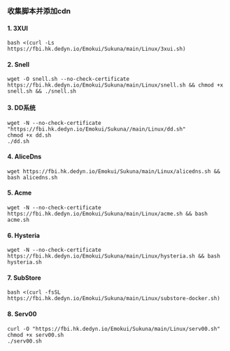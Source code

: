 ### 收集脚本并添加cdn ###

#### 1. 3XUI ####

```
bash <(curl -Ls https://fbi.hk.dedyn.io/Emokui/Sukuna/main/Linux/3xui.sh)
```

#### 2. Snell ####

```
wget -O snell.sh --no-check-certificate https://fbi.hk.dedyn.io/Emokui/Sukuna/main/Linux/snell.sh && chmod +x snell.sh && ./snell.sh
```

#### 3. DD系统 ####

```
wget -N --no-check-certificate "https://fbi.hk.dedyn.io/Emokui/Sukuna//main/Linux/dd.sh"
chmod +x dd.sh
./dd.sh
```

#### 4. AliceDns ####

```
wget https://fbi.hk.dedyn.io/Emokui/Sukuna/main/Linux/alicedns.sh && bash alicedns.sh
```

#### 5. Acme ####

```
wget -N --no-check-certificate https://fbi.hk.dedyn.io/Emokui/Sukuna/main/Linux/acme.sh && bash acme.sh
```

#### 6. Hysteria ####

```
wget -N --no-check-certificate https://fbi.hk.dedyn.io/Emokui/Sukuna/main/Linux/hysteria.sh && bash hysteria.sh
```

#### 7. SubStore ####

```
bash <(curl -fsSL https://fbi.hk.dedyn.io/Emokui/Sukuna/main/Linux/substore-docker.sh)
```

#### 8. Serv00 ####

```
curl -O "https://fbi.hk.dedyn.io/Emokui/Sukuna/main/Linux/serv00.sh"
chmod +x serv00.sh
./serv00.sh
```

